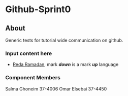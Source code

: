 # Github-Sprint0

## About 
Generic tests for tutorial wide communication on github.

  ### Input content here
  - [Reda Ramadan](https://github.com/Logician724), mark **_down_** is a mark **_up_** language 
   
  ### Component Members
  Salma Ghoneim 37-4006
  Omar Elsebai 37-4450
